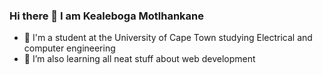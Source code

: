 ### Hi there 👋 I am Kealeboga Motlhankane

- 📖 I'm a student at the University of Cape Town studying Electrical and computer engineering
- 🌱 I’m also learning all neat stuff about web development

<!--
**Kealeboga56/Kealeboga56** is a ✨ _special_ ✨ repository because its `README.md` (this file) appears on your GitHub profile.

Here are some ideas to get you started:

- 🔭 I’m currently working on ...
- 🌱 I’m currently learning ...
- 👯 I’m looking to collaborate on ...
- 🤔 I’m looking for help with ...
- 💬 Ask me about ...
- 📫 How to reach me: ...
- 😄 Pronouns: ...
- ⚡ Fun fact: ...
-->
